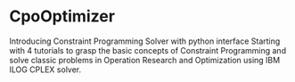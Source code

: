 # CpoOptimizer
Introducing Constraint Programming Solver with python interface
Starting with 4 tutorials to grasp the basic concepts of Constraint Programming 
and solve classic problems in Operation Research and Optimization using IBM ILOG CPLEX solver.
